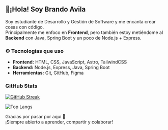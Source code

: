 ## 👋¡Hola! Soy Brando Avila

Soy estudiante de Desarrollo y Gestión de Software y me encanta crear cosas con código.  
Principalmente me enfoco en **Frontend**, pero también estoy metiéndome al **Backend** con Java, Spring Boot y un poco de Node.js + Express.



### ⚙️ Tecnologías que uso
- **Frontend:** HTML, CSS, JavaScript, Astro, TailwindCSS
- **Backend:** Node.js, Express, Java, Spring Boot
- **Herramientas:** Git, GitHub, Figma


### GitHub Stats
[![GitHub Streak](https://github-readme-streak-stats.herokuapp.com?user=BrandoAp&theme=dark)](https://git.io/streak-stats)

![Top Langs](https://github-readme-stats.vercel.app/api/top-langs/?username=BrandoAp&layout=compact)

Gracias por pasar por aquí 🙌  
¡Siempre abierto a aprender, compartir y colaborar!
